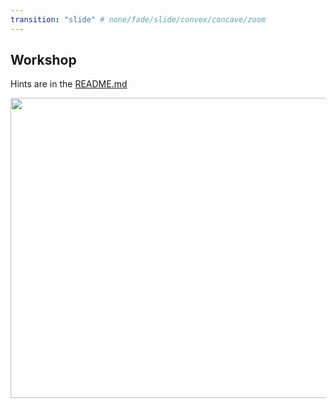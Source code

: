 ```yaml
---
transition: "slide" # none/fade/slide/convex/concave/zoom
---
```

## Workshop

Hints are in the [README.md](https://github.com/rawworks-nl/education-github-introduction#workshop)

<p align="center">
  <img src="https://rawworks-nl.github.io/education-github-introduction/assets/img/duck_on_kb.png" width="640" height="480">
</p>
